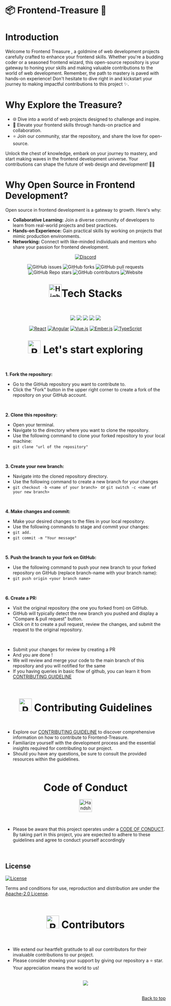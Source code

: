 # 📦 Frontend-Treasure 🌟

# Introduction
Welcome to Frontend Treasure , a goldmine of web development projects carefully crafted to enhance your frontend skills. Whether you're a budding coder or a seasoned frontend wizard, this open-source repository is your gateway to honing your skills and making valuable contributions to the world of web development. Remember, the path to mastery is paved with hands-on experience! Don't hesitate to dive right in and kickstart your journey to making impactful contributions to this project ✨.

# Why Explore the Treasure?
* 🌐 Dive into a world of web projects designed to challenge and inspire.
* 🚀 Elevate your frontend skills through hands-on practice and collaboration.
* ⭐ Join our community, star the repository, and share the love for open-source.

Unlock the chest of knowledge, embark on your journey to mastery, and start making waves in the frontend development universe. Your contributions can shape the future of web design and development! 🌟✨

# Why Open Source in Frontend Development?

Open source in frontend development is a gateway to growth. Here's why:
* **Collaborative Learning:** Join a diverse community of developers to learn from real-world projects and best practices.
* **Hands-on Experience:** Gain practical skills by working on projects that mimic production environments.
* **Networking:** Connect with like-minded individuals and mentors who share your passion for frontend development.

<div align="center"><p>
  
[![Discord](https://img.shields.io/badge/Discord-%235865F2.svg?style=for-the-badge&logo=discord&logoColor=white)](https://discord.gg/)

![GitHub issues](https://img.shields.io/github/issues/csiddu/Frontend-Treasure)
![GitHub forks](https://img.shields.io/github/forks/csiddu/Frontend-Treasure)
![GitHub pull requests](https://img.shields.io/github/issues-pr/csiddu/Frontend-Treasure)
![GitHub Repo stars](https://img.shields.io/github/stars/csiddu/Frontend-Treasure?style=social)
![GitHub contributors](https://img.shields.io/github/contributors/csiddu/Frontend-Treasure)
![Website](https://img.shields.io/website?down_color=red&down_message=offline&up_color=blue&up_message=online&url=https%3A%2F%2Fcsiddu.github.io%2FFrontend-Treasure%2F)

</p></div>

<div align="center">
<h2><img src="https://raw.githubusercontent.com/Tarikul-Islam-Anik/Animated-Fluent-Emojis/master/Emojis/Travel%20and%20places/High%20Voltage.png" alt="High Voltage" width="40" height="40" /><font size="6">Tech Stacks</font></h2>

<br>
</div>
<center>
<p>
<div align="center">
<a href="https://developer.mozilla.org/en-US/docs/Glossary/HTML5"><img src="https://img.shields.io/badge/HTML5-E34F26.svg?style=for-the-badge&logo=HTML5&logoColor=white"></a>
<a href="https://developer.mozilla.org/en-US/docs/Web/JavaScript"><img src="https://img.shields.io/badge/JavaScript-F7DF1E.svg?style=for-the-badge&logo=JavaScript&logoColor=black"></a>
<a href="https://getbootstrap.com/"><img src="https://img.shields.io/badge/Bootstrap-7952B3.svg?style=for-the-badge&logo=Bootstrap&logoColor=black"></a>
<a href="https://developer.mozilla.org/en-US/docs/Web/CSS"><img src="https://img.shields.io/badge/CSS3-1572B6.svg?style=for-the-badge&logo=CSS3&logoColor=black"></a>
<a href="https://v2.tailwindcss.com/docs"><img src="https://img.shields.io/badge/Tailwind%20CSS-06B6D4.svg?style=for-the-badge&logo=Tailwind-CSS&logoColor=black"></a>
  
[![React](https://img.shields.io/badge/React-61DAFB.svg?style=for-the-badge&logo=React&logoColor=white)](https://reactjs.org/)
[![Angular](https://img.shields.io/badge/Angular-DD0031.svg?style=for-the-badge&logo=Angular&logoColor=white)](https://angular.io/)
[![Vue.js](https://img.shields.io/badge/Vue.js-4FC08D.svg?style=for-the-badge&logo=Vue.js&logoColor=white)](https://vuejs.org/)
[![Ember.js](https://img.shields.io/badge/Ember.js-E04E39.svg?style=for-the-badge&logo=Ember.js&logoColor=white)](https://emberjs.com/)
[![TypeScript](https://img.shields.io/badge/TypeScript-3178C6.svg?style=for-the-badge&logo=TypeScript&logoColor=white)](https://www.typescriptlang.org/)

<div>
</p>
</center>

<div align="center">
<h2><font size="6"><img src="https://raw.githubusercontent.com/Tarikul-Islam-Anik/Animated-Fluent-Emojis/master/Emojis/Travel%20and%20places/Rocket.png" alt="Rocket" width="40" height="40" /> Let's start exploring </font></h2>
<br>
</div>

**1. Fork the repository:**
- Go to the GitHub repository you want to contribute to.
- Click the "Fork" button in the upper right corner to create a fork of the repository on your GitHub account.
<br>

**2. Clone this repository:**
- Open your terminal.
- Navigate to the directory where you want to clone the repository.
- Use the following command to clone your forked repository to your local machine:
- `git clone "url of the repository"`
<br>

**3. Create your new branch:**
- Navigate into the cloned repository directory.
- Use the following command to create a new branch for your changes
-  `git checkout -b <name of your branch> ` or `git switch -c <name of your new branch>`
<br>

 **4. Make changes and commit:**
- Make your desired changes to the files in your local repository.
- Use the following commands to stage and commit your changes:
-  `git add.`
-  `git commit -m "Your message"`
<br>

 **5. Push the branch to your fork on GitHub:**
- Use the following command to push your new branch to your forked repository on GitHub (replace branch-name with your branch name):
-  `git push origin <your branch name>`
<br>
  
  **6. Create a PR:**
- Visit the original repository (the one you forked from) on GitHub.
- GitHub will typically detect the new branch you pushed and display a "Compare & pull request" button.
- Click on it to create a pull request, review the changes, and submit the request to the original repository.
<br>

- Submit your changes for review by creating a PR
- And you are done !
- We will review and merge your code to the main branch of this repository and you will notified for the same
- If you having queries in basic flow of github, you can learn it from [CONTRIBUTING GUIDELINE](.github/Contributing.md)
<br>
<div align="center">
<h2><font size="6"><img src="https://raw.githubusercontent.com/Tarikul-Islam-Anik/Animated-Fluent-Emojis/master/Emojis/Objects/Page%20with%20Curl.png" alt="Page with Curl" width="40" height="40" /> Contributing Guidelines </font></h2>
</div>
<br>

<!-- contributing guideline detail -->

- Explore our [CONTRIBUTING GUIDELINE](.github/Contributing.md) to discover comprehensive information on how to contribute to Frontend-Treasure.
- Familiarize yourself with the development process and the essential insights required for contributing to our project.
- Should you have any questions, be sure to consult the provided resources within the guidelines.

<br>

<!-- code of conduct -->

<div align="center">
  <h2><font size="6">Code of Conduct</font></h2>
  <p align="center">
    <img src="https://raw.githubusercontent.com/Tarikul-Islam-Anik/Animated-Fluent-Emojis/master/Emojis/Hand%20gestures/Handshake.png" alt="Handshake" width="40" height="40" />
  </p>
</div>

<br>


- Please be aware that this project operates under a [CODE OF CONDUCT](./.github/CODE_OF_CONDUCT.md). By taking part in this project, you are expected to adhere to these guidelines and agree to conduct yourself accordingly

<br>

## License
[![License](https://img.shields.io/badge/License-Apache_2.0-blue.svg)](https://opensource.org/licenses/Apache-2.0)

Terms and conditions for use, reproduction and distribution are under the [Apache-2.0 License](https://opensource.org/license/apache-2-0/).


<div align="center">

</div>
<br>
<!-- a big thanks to all the contributors -->
<div align="center">
<h2><font size="6"><img src="https://raw.githubusercontent.com/Tarikul-Islam-Anik/Animated-Fluent-Emojis/master/Emojis/Smilies/Red%20Heart.png" alt="Red Heart" width="40" height="40" /> Contributors </font></h2>
</div>
<br>


- We extend our heartfelt gratitude to all our contributors for their invaluable contributions to our project.
- Please consider showing your support by giving our repository a ⭐ star. Your appreciation means the world to us!

<br>

<center>
<a href="https://github.com/csiddu/Frontend-Treasure/graphs/contributors">
  <img src="https://contrib.rocks/image?repo=csiddu/Frontend-Treasure" />
</a>
</center>
<br>
<p align="right"><a href="#top">Back to top</a></p>
